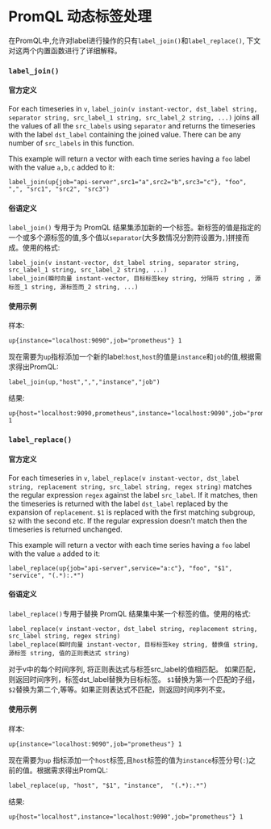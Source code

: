 # PromQL 动态标签处理

在PromQL中,允许对label进行操作的只有`label_join()`和`label_replace()`, 下文对这两个内置函数进行了详细解释。

### `label_join()`

#### 官方定义
For each timeseries in `v`, `label_join(v instant-vector, dst_label string, separator string, src_label_1 string, src_label_2 string, ...)` joins all the values of all the `src_labels`
using `separator` and returns the timeseries with the label `dst_label` containing the joined value.
There can be any number of `src_labels` in this function.

This example will return a vector with each time series having a `foo` label with the value `a,b,c` added to it:

```
label_join(up{job="api-server",src1="a",src2="b",src3="c"}, "foo", ",", "src1", "src2", "src3")
```

#### 俗语定义

`label_join()` 专用于为 PromQL 结果集添加新的一个标签。新标签的值是指定的一个或多个源标签的值,多个值以`separator`(大多数情况分割符设置为`,`)拼接而成。使用的格式:
```
label_join(v instant-vector, dst_label string, separator string, src_label_1 string, src_label_2 string, ...)
label_join(瞬时向量 instant-vector, 目标标签key string, 分隔符 string , 源标签_1 string, 源标签而_2 string, ...)
```

#### 使用示例

样本:
```
up{instance="localhost:9090",job="prometheus"} 1
```

现在需要为`up`指标添加一个新的label:`host`,`host`的值是`instance`和`job`的值,根据需求得出PromQL:
```
label_join(up,"host",",","instance","job")
```

结果:
```
up{host="localhost:9090,prometheus",instance="localhost:9090",job="prometheus"} 1
```

### `label_replace()`

#### 官方定义
For each timeseries in `v`, `label_replace(v instant-vector, dst_label string,
replacement string, src_label string, regex string)` matches the regular
expression `regex` against the label `src_label`.  If it matches, then the
timeseries is returned with the label `dst_label` replaced by the expansion of
`replacement`. `$1` is replaced with the first matching subgroup, `$2` with the
second etc. If the regular expression doesn't match then the timeseries is
returned unchanged.

This example will return a vector with each time series having a `foo`
label with the value `a` added to it:

```
label_replace(up{job="api-server",service="a:c"}, "foo", "$1", "service", "(.*):.*")
```

#### 俗语定义

`label_replace()`专用于替换 PromQL 结果集中某一个标签的值。使用的格式:
```
label_replace(v instant-vector, dst_label string, replacement string, src_label string, regex string)
label_replace(瞬时向量 instant-vector, 目标标签key string, 替换值 string, 源标签 string, 值的正则表达式 string)
```
对于v中的每个时间序列, 将正则表达式与标签src_label的值相匹配。 如果匹配，则返回时间序列，标签dst_label替换为目标标签。 `$1`替换为第一个匹配的子组，`$2`替换为第二个,等等。如果正则表达式不匹配，则返回时间序列不变。

#### 使用示例

样本:
```
up{instance="localhost:9090",job="prometheus"} 1
```
现在需要为`up` 指标添加一个`host`标签,且`host`标签的值为`instance`标签分号(`:`)之前的值。根据需求得出PromQL:
```
label_replace(up, "host", "$1", "instance",  "(.*):.*")
```

结果:
```
up{host="localhost",instance="localhost:9090",job="prometheus"} 1
```
